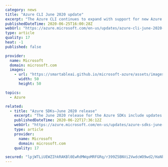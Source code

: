 ```yaml
---
category: news
title: "Azure CLI June 2020 update"
excerpt: "The Azure CLI continues to expand with support for new Azure services. This release includes 23 new modules to manage as many Azure services."
publishedDateTime: 2020-06-25T16:00:28Z
webUrl: "https://azure.microsoft.com/en-us/updates/azure-cli-june-2020-update/"
type: article
quality: 17
heat: -1
published: false

provider:
  name: Microsoft
  domain: microsoft.com
  images:
    - url: "https://smartableai.github.io/microsoft-azure/assets/images/organizations/microsoft.com-50x50.jpg"
      width: 50
      height: 50

topics:
  - Azure

related:
  - title: "Azure SDKs—June 2020 release"
    excerpt: "The June 2020 release for the Azure SDKs include updates to these libraries: Cosmos DB (Java), Event Hubs, Azure Storage, and Text Analytics. Additionally, the following are now available in preview: Azure.Identity, Azure Search, Form Recognizer, and Service Bus."
    publishedDateTime: 2020-06-22T17:36:12Z
    webUrl: "https://azure.microsoft.com/en-us/updates/azure-sdks-june-2020-release/"
    type: article
    provider:
      name: Microsoft
      domain: microsoft.com
    quality: 17

secured: "lpjWTLiUEWZIhkRAKBl0EwRdMWqoMRFGRq/r399Z5BNVi2VwdcWO9wd2/HaNkpmHwArTNJdeorCM7mdXvCyDLqN68TfAENUxSNzgQmK82Ffwx+qnNq7vwZQFSFxErkd8QICGV8Z2+Mo31lbBioyRCnFcV/+72wB7vH6B+kciIVn4XFYJ9iV/H34I42bLZRulBgPRvRl3+refdPGQFLmfpmsyEewPC8ya6eY8wV0J2hsYegi8v2Xf0swJpnG7TmyIxJ8E2UvzAEBIi6R1KdTO66eT72HJCOFv3YriAd/74VOXbBt3v5MwiH476kVG+NVmRmeCXxADIhmyK4DjAtocAw==;+ZnrdiCwdUf9418E7cxEOw=="
---
```



